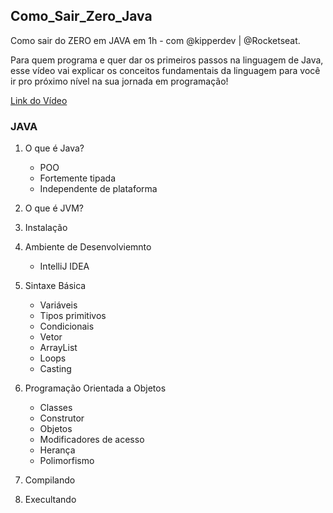 ## Como_Sair_Zero_Java
Como sair do ZERO em JAVA em 1h - com @kipperdev | @Rocketseat.  


Para quem programa e quer dar os primeiros passos na linguagem de Java, 
esse vídeo vai explicar os conceitos fundamentais da linguagem para você ir 
pro próximo nível na sua jornada em programação!

<a href="https://youtu.be/EpXYPB1rv4w"> Link do Vídeo </a> <br>

### JAVA

1. O que é Java?
    - POO
    - Fortemente tipada
    - Independente de plataforma

2. O que é JVM?
3. Instalação
4. Ambiente de Desenvolviemnto
    - IntelliJ IDEA

5. Sintaxe Básica
    - Variáveis
    - Tipos primitivos
    - Condicionais
    - Vetor
    - ArrayList
    - Loops
    - Casting

6. Programação Orientada a Objetos
    - Classes
    - Construtor
    - Objetos
    - Modificadores de acesso
    - Herança
    - Polimorfismo

7. Compilando
8. Execultando














